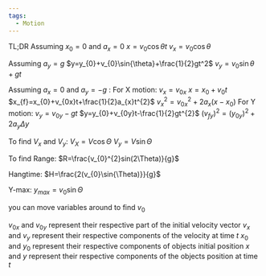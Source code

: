```yaml
---
tags:
  - Motion
---
```

TL;DR
Assuming $x_{0}=0$ and $a_{x}=0$
$x=v_{0}\cos{\theta}t$ 
$v_{x}=v_{0}\cos{\theta}$ 

Assuming $a_{y}=g$ 
$y=y_{0}+v_{0}\sin{\theta}+\frac{1}{2}gt^2$ 
$v_{y}=v_{0}\sin{\theta}+gt$ 



Assuming $a_{x}=0$ and $a_{y}=-g$ :
For X motion:
$v_{x}=v_{0x}$
$x=x_{0}+v_{0}t$ 
$x_{f}=x_{0}+v_{0x}t+\frac{1}{2}a_{x}t^{2}$ 
$v_{x}^{2}=v_{0x}^{2}+2a_{x}(x-x_{0})$ 
For Y motion:
$v_{y}=v_{0y}-gt$
$y=y_{0}+v_{0y}t-\frac{1}{2}gt^{2}$ 
$(v_{fy})^{2}=(y_{0y})^{2}+2a_{y}\Delta{y}$ 


To find $V_{x}$ and $V_{y}$:
$V_{X}=V\cos{\Theta}$ 
$V_{y}=V\sin{\Theta}$ 

To find Range:
$R=\frac{v_{0}^{2}sin(2\Theta)}{g}$ 

Hangtime:
$H=\frac{2(v_{0}\sin{\Theta)}}{g}$  

Y-max:
$y_{max}=v_{0}\sin{\Theta}$ 


you can move variables around to find $v_0$ 

$v_{0x}$ and $v_{0y}$ represent their respective part of the initial velocity vector
$v_{x}$ and $v_{y}$ represent their respective components of the velocity at time $t$ 
$x_{0}$ and $y_{0}$ represent their respective components of objects initial position
$x$ and $y$ represent their respective components of the objects position at time $t$



